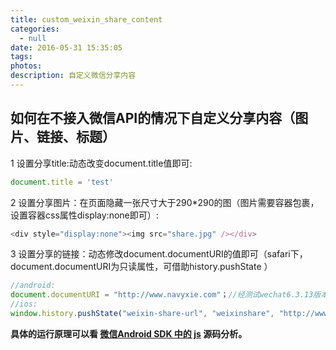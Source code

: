 ```yaml
---
title: custom_weixin_share_content
categories:
  - null
date: 2016-05-31 15:35:05
tags:
photos:
description: 自定义微信分享内容
---
```


## 如何在不接入微信API的情况下自定义分享内容（图片、链接、标题）

1 设置分享title:动态改变document.title值即可:

```js
document.title = 'test'
```

2 设置分享图片：在页面隐藏一张尺寸大于290*290的图（图片需要容器包裹，设置容器css属性display:none即可）:

```js
<div style="display:none"><img src="share.jpg" /></div>
```

3 设置分享的链接：动态修改document.documentURI的值即可（safari下，document.documentURI为只读属性，可借助history.pushState ）

```js
//android:
document.documentURI = "http://www.navyxie.com"；//经测试wechat6.3.13版本下此方法已失效，可使用同下IOS的方法自定义。
//ios:
window.history.pushState("weixin-share-url", "weixinshare", "http://www.navyxie.com");//只可设置同域链接
```

**具体的运行原理可以看 [微信Android SDK 中的 js](https://github.com/navyxie/weixin_js) 源码分析。**
